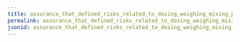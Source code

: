 ```yaml
---
title: assurance_that_defined_risks_related_to_dosing_weighing_mixing_pelleting_extruding_expanding_are_identified_and_controlled
permalink: assurance_that_defined_risks_related_to_dosing_weighing_mixing_pelleting_extruding_expanding_are_identified_and_controlled.html
jsonid: assurance_that_defined_risks_related_to_dosing_weighing_mixing_pelleting_extruding_expanding_are_identified_and_controlled
---
```

